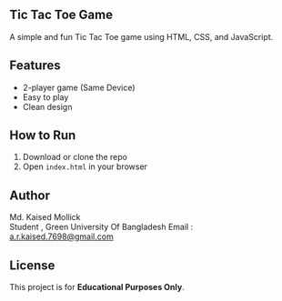 ## Tic Tac Toe Game

A simple and fun Tic Tac Toe game using HTML, CSS, and JavaScript.

## Features
- 2-player game (Same Device)
- Easy to play
- Clean design

## How to Run
1. Download or clone the repo
2. Open `index.html` in your browser


##  Author
Md. Kaised Mollick  
Student , Green University Of Bangladesh
Email : a.r.kaised.7698@gmail.com

##  License
This project is for **Educational Purposes Only**.  
